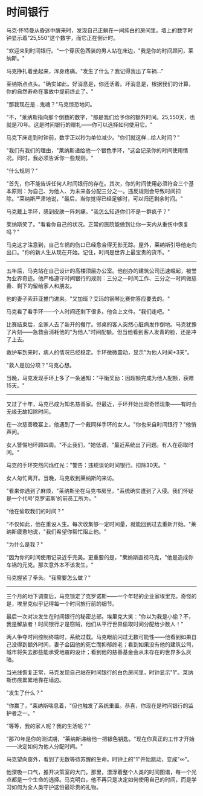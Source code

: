 # 时间银行

马克·怀特曼从昏迷中醒来时，发现自己正躺在一间纯白的房间里。墙上的数字时钟显示着"25,550"这个数字，而它正在倒计时。

"欢迎来到时间银行。"一个穿灰色西装的男人站在床边，"我是你的时间顾问，莱纳斯。"

马克挣扎着坐起来，浑身疼痛。"发生了什么？我记得我出了车祸..."

莱纳斯点点头。"确实如此。好消息是，你还活着。坏消息是，根据我们的计算，你的自然寿命在事故中提前终止了。"

"那我现在是...鬼魂？"马克惊恐地问。

"不，"莱纳斯指向那个倒数的数字，"那是我们给予你的额外时间。25,550天，也就是70年。这是时间银行的赠礼——你可以选择如何使用它。"

马克下床走到时钟前，数字正以秒为单位减少。"你们就这样...给人时间？"

"我们有我们的理由，"莱纳斯递给他一个银色手环，"这会记录你的时间使用情况。同时，我必须告诉你一些规则。"

"什么规则？"

"首先，你不能告诉任何人时间银行的存在。其次，你的时间使用必须符合三个基本原则：为自己、为他人、为未来各分配三分之一。违反规则会导致时间扣除。"莱纳斯严肃地说，"最后，当你觉得已经足够时，可以归还剩余时间。"

马克戴上手环，感到皮肤一阵刺痛。"我怎么知道你们不是一群疯子？"

莱纳斯笑了。"看看你自己的状况。正常的医院能做到让你一天内从重伤中恢复吗？"

马克这才注意到，自己车祸的伤口已经愈合得无影无踪。屋外，莱纳斯引导他走向出口。"你的新人生从现在开始。记住，时间是世界上最宝贵的货币。"

---

五年后，马克站在自己设计的高楼顶层办公室。他创办的建筑公司迅速崛起，被誉为业界奇迹。他严格遵守时间银行的规则：三分之一时间工作、三分之一时间做慈善、剩下的留给家人和朋友。

他的妻子索菲亚推门进来。"又加班？艾玛的钢琴比赛你答应要去的。"

马克看了看手环——个人时间还剩下很多。他合上文件。"我们走吧。"

比赛结束后，全家人去了新开的餐厅。邻桌的客人突然心脏病发作倒地。马克犹豫了片刻——急救会消耗他的"为他人"时间配额。但当他看到客人发青的脸，还是冲了上去。

救护车到来时，病人的情况已经稳定。手环微微震动，显示"为他人时间+3天"。

"救人是加分项？"马克心想。

当晚，马克发现手环上多了一条通知："平衡奖励：因超额完成为他人配额，获赠15天。"

---

又过了十年，马克已成为知名慈善家。但最近，手环开始出现奇怪现象——有时会无缘无故扣除时间。

在一次慈善晚宴上，他遇到了一个戴同样手环的女人。"你也来自时间银行？"他悄声问。

女人警惕地环顾四周。"不止我们，"她低语，"最近系统出了问题。有人在窃取时间。"

马克的手环突然闪烁红光："警告：违规谈论时间银行。扣除30天。"

女人匆忙离开。当晚，马克收到莱纳斯的来访。

"看来你遇到了麻烦，"莱纳斯坐在马克书房里，"系统确实遭到了入侵。我们怀疑是一个代号'克罗诺斯'的前员工所为。"

"他在偷取我们的时间？"

"不仅如此，他在重设人生。每次收集够一定时间量，就能回到过去重新开始。"莱纳斯疲惫地说，"我们希望你帮忙阻止他。"

"为什么是我？"

"因为你的时间使用记录近乎完美。更重要的是，"莱纳斯直视马克，"他是造成你车祸的元兇。那次意外本不该发生。"

马克握紧了拳头。"我需要怎么做？"

---

三个月的地下调查后，马克锁定了克罗诺斯——一个年轻的企业家埃里克。奇怪的是，埃里克似乎记得每一个时间旅行前的细节。

最后一次对决发生在时间银行的秘密总部。埃里克大笑："你以为我是小偷？不，我是解放者！时间银行才是窃贼，他们从平行世界偷取时间分配给少数人！"

两人争夺时间控制终端时，系统过载。马克眼前闪过无数可能性——他看到如果自己没得到额外时间，妻子会因他的死亡而抑郁终老；看到如果没有他的建筑公司，城市将失去那些能承受地震的设计；看到他的慈善基金会从未存在的世界多么灰暗。

当光线恢复正常，马克发现自己站在时间银行的白色房间里，时钟显示"1"。莱纳斯伤痕累累地靠在墙边。

"发生了什么？"

"你赢了，"莱纳斯喘息着，"但也触发了系统重置。恭喜，你现在是时间银行的监护者之一。"

"等等，我的家人呢？我的生活呢？"

"那70年是你的测试期，"莱纳斯递给他一把银色钥匙，"现在你真正的工作才开始——决定如何为他人分配时间。"

马克望向窗外，看到了无数等待苏醒的生命。时钟上的"1"开始跳动，变成"∞"。

他深吸一口气，推开决策室的大门。那里，漂浮着整个人类的时间图谱，每一个光点都是一个生命的选择。马克明白，他不再只是决定如何使用自己的时间，而是学习如何为全人类守护这份最珍贵的礼物。